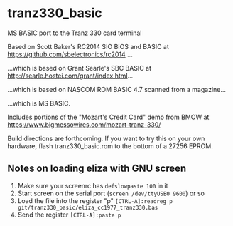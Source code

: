 # tranz330_basic
MS BASIC port to the Tranz 330 card terminal

Based on Scott Baker's RC2014 SIO BIOS and BASIC at https://github.com/sbelectronics/rc2014 ...

...which is based on Grant Searle's SBC BASIC at http://searle.hostei.com/grant/index.html...

...which is based on NASCOM ROM BASIC 4.7 scanned from a magazine...

...which is MS BASIC.

Includes portions of the "Mozart's Credit Card" demo from BMOW at https://www.bigmessowires.com/mozart-tranz-330/

Build directions are forthcoming.  If you want to try this on your own hardware, flash tranz330_basic.rom to the bottom of a 27256 EPROM.


## Notes on loading eliza with GNU screen

1. Make sure your screenrc has `defslowpaste 100` in it
2. Start screen on the serial port (`screen /dev/ttyUSB0 9600`) or so
3. Load the file into the register "p"
    `[CTRL-A]:readreg p git/tranz330_basic/eliza_cc1977_tranz330.bas`
4. Send the register
    `[CTRL-A]:paste p`
